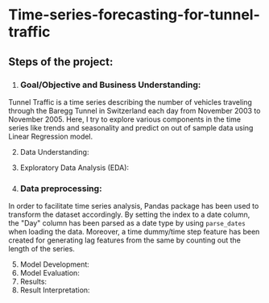 # Time-series-forecasting-for-tunnel-traffic

## Steps of the project:
1. ### Goal/Objective and Business Understanding:
Tunnel Traffic is a time series describing the number of vehicles traveling through the Baregg Tunnel in Switzerland each day from November 2003 to November 2005. Here, I try to explore various components in the time series like trends and seasonality and predict on out of sample data using Linear Regression model.

2. Data Understanding: 
3. Exploratory Data Analysis (EDA): 

4. ### Data preprocessing: 
In order to facilitate time series analysis, Pandas package has been used to transform the dataset accordingly. By setting the index to a date column, the "Day" column has been parsed as a date type by using `parse_dates` when loading the data. Moreover, a time dummy/time step feature has been created for generating lag features from the same by counting out the length of the series.

5. Model Development: 
6. Model Evaluation: 
7. Results:
8. Result Interpretation:

